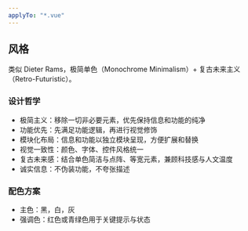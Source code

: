 ```yaml
---
applyTo: "*.vue"
---
```


## 风格

类似 Dieter Rams，极简单色（Monochrome Minimalism）+ 复古未来主义（Retro-Futuristic）。

### 设计哲学

- 极简主义：移除一切非必要元素，优先保持信息和功能的纯净
- 功能优先：先满足功能逻辑，再进行视觉修饰
- 模块化布局：信息和功能以独立模块呈现，方便扩展和替换
- 视觉一致性：颜色、字体、控件风格统一
- 复古未来感：结合单色简洁与点阵、等宽元素，兼顾科技感与人文温度
- 诚实信息：不伪装功能，不夸张描述

### 配色方案

- 主色：黑，白，灰
- 强调色：红色或青绿色用于关键提示与状态
